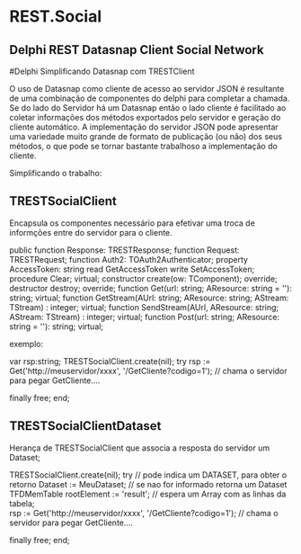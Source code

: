 # REST.Social

Delphi REST Datasnap Client Social Network
------------------------------------------

#Delphi Simplificando Datasnap com TRESTClient

O uso de Datasnap como cliente de acesso ao servidor JSON é resultante de uma combinação de componentes do delphi para completar a chamada.
Se do lado do Servidor há um Datasnap então o lado cliente é facilitado ao coletar informações dos métodos exportados pelo servidor e geração do cliente  automático.
A implementação do servidor JSON pode apresentar uma variedade muito grande de formato de publicação (ou não) dos seus métodos, o que pode se tornar bastante trabalhoso a implementação do cliente.

Simplificando o trabalho:

TRESTSocialClient
-----------------
  Encapsula os componentes necessário para efetivar uma troca de informções entre do servidor para o cliente.
  
  public
    function Response: TRESTResponse;
    function Request: TRESTRequest;
    function Auth2: TOAuth2Authenticator;
    property AccessToken: string read GetAccessToken write SetAccessToken;
    procedure Clear; virtual;
    constructor create(ow: TComponent); override;
    destructor destroy; override;
    function Get(url: string; AResource: string = ''): string; virtual;
    function GetStream(AUrl: string; AResource: string; AStream: TStream)
      : integer; virtual;
    function SendStream(AUrl, AResource: string; AStream: TStream)
      : integer; virtual;
    function Post(url: string; AResource: string = ''): string; virtual;

  exemplo:
  
  var rsp:string;
  TRESTSocialClient.create(nil);
  try
    rsp := Get('http://meuservidor/xxxx', '/GetCliente?codigo=1');  // chama o servidor para pegar GetCliente....  
  
  finally
     free;
  end;


TRESTSocialClientDataset
------------------------
  Herança de TRESTSocialClient que associa a resposta do servidor um Dataset;
  
  TRESTSocialClient.create(nil);
  try
    // pode indica um DATASET, para obter o retorno
    Dataset := MeuDataset;   // se nao for informado retorna um Dataset   TFDMemTable
    rootElement := 'result';  // espera um Array com as linhas da tabela;  
    rsp := Get('http://meuservidor/xxxx', '/GetCliente?codigo=1');  // chama o servidor para pegar GetCliente....  
  
  finally
     free;
  end;
  
  


